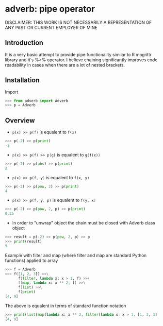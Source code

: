 # adverb: pipe operator

DISCLAIMER: THIS WORK IS NOT NECESSARILY A REPRESENTATION OF ANY PAST OR CURRENT EMPLOYER OF MINE

## Introduction

It is a very basic attempt to provide pipe functionality similar to R magrittr library and it's %>% operator. I believe chaining significantly improves code readability in cases when there are a lot of nested brackets.

## Installation

Import
```python
>>> from adverb import Adverb
>>> p = Adverb
```

## Overview

- `p(x) >> p(f)` is equalent to `f(x)`

```python
>>> p(-2) >> p(print)
-2
```

- `p(x) >> p(f) >> p(g)` is equalent to `g(f(x))`

```python
>>> p(-2) >> p(abs) >> p(print)
2
```

- `p(x) >> p(f, y)` is equalent to `f(x, y)`

```python
>>> p(-2) >> p(pow, 2) >> p(print)
4
```

- `p(x) >> p(f, y, p)` is equalent to `f(y, x)`

```python
>>> p(-2) >> p(pow, 2, p) >> p(print)
0.25
```


- In order to "unwrap" object the chain must be closed with Adverb class object
```python
>>> result = p(-2) >> p(pow, 2, p) >> p
>>> print(result)
9
```




Example with filter and map (where filter and map are standard Python functions) applied to array
```python
>>> f = Adverb
>>> f([1, 2, 3]) >>\
      f(filter, lambda x: x > 1, f) >>\
      f(map, lambda x: x ** 2, f) >>\
      f(list) >>\
      f(print)
[4, 9]
```
The above is equalent in terms of standard function notation
```python
>>> print(list(map(lambda x: x ** 2, filter(lambda x: x > 1, [1, 2, 3]))))
[4, 9]
```
